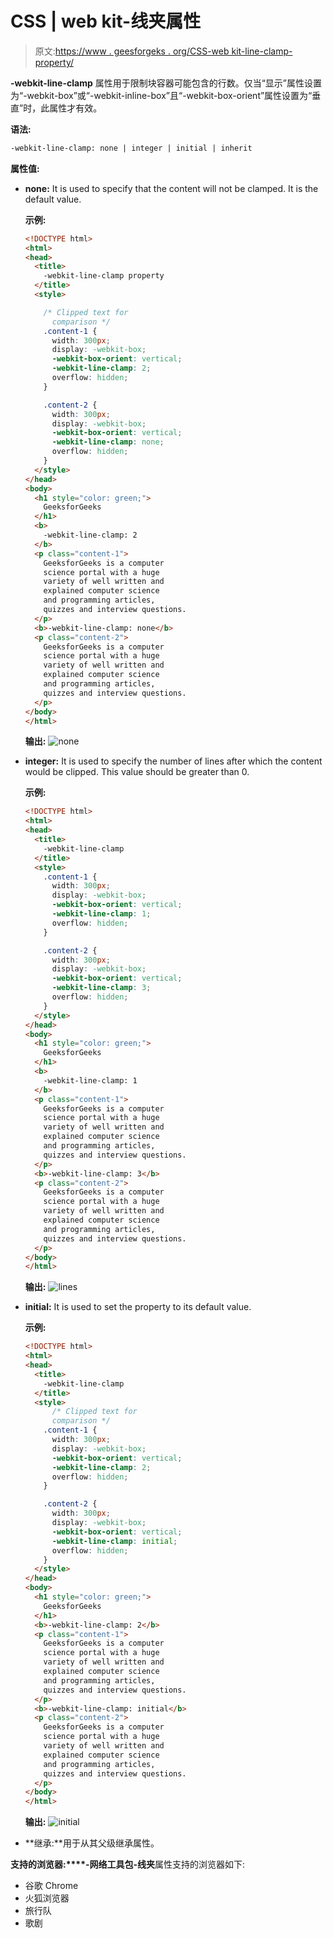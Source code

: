 # CSS | web kit-线夹属性

> 原文:[https://www . geesforgeks . org/CSS-web kit-line-clamp-property/](https://www.geeksforgeeks.org/css-webkit-line-clamp-property/)

**-webkit-line-clamp** 属性用于限制块容器可能包含的行数。仅当“显示”属性设置为“-webkit-box”或“-webkit-inline-box”且“-webkit-box-orient”属性设置为“垂直”时，此属性才有效。

**语法:**

```html
-webkit-line-clamp: none | integer | initial | inherit
```

**属性值:**

*   **none:** It is used to specify that the content will not be clamped. It is the default value.

    **示例:**

    ```html
    <!DOCTYPE html>
    <html>
    <head>
      <title>
        -webkit-line-clamp property
      </title>
      <style>

        /* Clipped text for
          comparison */
        .content-1 {
          width: 300px;
          display: -webkit-box;
          -webkit-box-orient: vertical;
          -webkit-line-clamp: 2;
          overflow: hidden;
        }

        .content-2 {
          width: 300px;
          display: -webkit-box;
          -webkit-box-orient: vertical;
          -webkit-line-clamp: none;
          overflow: hidden;
        }
      </style>
    </head>
    <body>
      <h1 style="color: green;">
        GeeksforGeeks
      </h1>
      <b>
        -webkit-line-clamp: 2
      </b>
      <p class="content-1">
        GeeksforGeeks is a computer
        science portal with a huge
        variety of well written and
        explained computer science
        and programming articles,
        quizzes and interview questions.
      </p>
      <b>-webkit-line-clamp: none</b>
      <p class="content-2">
        GeeksforGeeks is a computer
        science portal with a huge
        variety of well written and
        explained computer science
        and programming articles,
        quizzes and interview questions.
      </p>
    </body>
    </html>
    ```

    **输出:**
    ![none](img/a4d84ea15db1219b72be40654eb1823b.png)

*   **integer:** It is used to specify the number of lines after which the content would be clipped. This value should be greater than 0.

    **示例:**

    ```html
    <!DOCTYPE html>
    <html>
    <head>
      <title>
        -webkit-line-clamp
      </title>
      <style>
        .content-1 {
          width: 300px;
          display: -webkit-box;
          -webkit-box-orient: vertical;
          -webkit-line-clamp: 1;
          overflow: hidden;
        }

        .content-2 {
          width: 300px;
          display: -webkit-box;
          -webkit-box-orient: vertical;
          -webkit-line-clamp: 3;
          overflow: hidden;
        }
      </style>
    </head>
    <body>
      <h1 style="color: green;">
        GeeksforGeeks
      </h1>
      <b>
        -webkit-line-clamp: 1
      </b>
      <p class="content-1">
        GeeksforGeeks is a computer
        science portal with a huge
        variety of well written and
        explained computer science
        and programming articles,
        quizzes and interview questions.
      </p>
      <b>-webkit-line-clamp: 3</b>
      <p class="content-2">
        GeeksforGeeks is a computer
        science portal with a huge
        variety of well written and
        explained computer science
        and programming articles,
        quizzes and interview questions.
      </p>
    </body>
    </html>
    ```

    **输出:**
    ![lines](img/bcd964d02734a0de877c2513c6b1f4c6.png)

*   **initial:** It is used to set the property to its default value.

    **示例:**

    ```html
    <!DOCTYPE html>
    <html>
    <head>
      <title>
        -webkit-line-clamp
      </title>
      <style>
          /* Clipped text for
          comparison */
        .content-1 {
          width: 300px;
          display: -webkit-box;
          -webkit-box-orient: vertical;
          -webkit-line-clamp: 2;
          overflow: hidden;
        }

        .content-2 {
          width: 300px;
          display: -webkit-box;
          -webkit-box-orient: vertical;
          -webkit-line-clamp: initial;
          overflow: hidden;
        }
      </style>
    </head>
    <body>
      <h1 style="color: green;">
        GeeksforGeeks
      </h1>
      <b>-webkit-line-clamp: 2</b>
      <p class="content-1">
        GeeksforGeeks is a computer
        science portal with a huge
        variety of well written and
        explained computer science
        and programming articles,
        quizzes and interview questions.
      </p>
      <b>-webkit-line-clamp: initial</b>
      <p class="content-2">
        GeeksforGeeks is a computer
        science portal with a huge
        variety of well written and
        explained computer science
        and programming articles,
        quizzes and interview questions.
      </p>
    </body>
    </html>
    ```

    **输出:**
    ![initial](img/43d21207bf2a898678082721b7993728.png)

*   **继承:**用于从其父级继承属性。

**支持的浏览器:****-网络工具包-线夹**属性支持的浏览器如下:

*   谷歌 Chrome
*   火狐浏览器
*   旅行队
*   歌剧